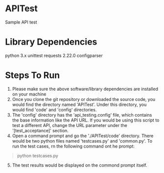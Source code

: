 # APITest #
Sample API test

# Library Dependencies #
python 3.x
unittest
requests 2.22.0
configparser

# Steps To Run #
1. Please make sure the above software/library dependencies are installed on your machine
2. Once you clone the git repository or downloaded the source code, you would find the directory named 'APITest'. Under this directory, you would find 'code' and 'config' directories.
3. The 'config' directory has the 'api_testing.config' file, which contains the base information like the API URL. If you would be using this script to test a different API, change the URL parameter under the '[test_acceptance]' section.
4. Open a command prompt and go the './APITest/code' directory. There would be two python files named 'testcases.py' and 'common.py'. To run the test cases, rn the following command ont he prompt:
> python testcases.py
5. The test results would be displayed on the commond prompt itself.

